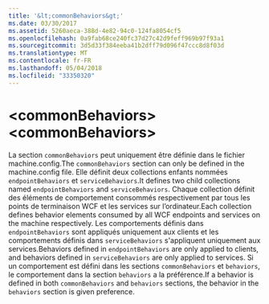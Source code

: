 ```yaml
---
title: '&lt;commonBehaviors&gt;'
ms.date: 03/30/2017
ms.assetid: 5260aeca-388d-4e82-94c0-124fa8054cf5
ms.openlocfilehash: 0a9fab68ce240fc37d27c42d9feff969b97f93a1
ms.sourcegitcommit: 3d5d33f384eeba41b2dff79d096f47ccc8d8f03d
ms.translationtype: MT
ms.contentlocale: fr-FR
ms.lasthandoff: 05/04/2018
ms.locfileid: "33350320"
---
```

# <a name="ltcommonbehaviorsgt"></a><span data-ttu-id="b1146-102">&lt;commonBehaviors&gt;</span><span class="sxs-lookup"><span data-stu-id="b1146-102">&lt;commonBehaviors&gt;</span></span>
<span data-ttu-id="b1146-103">La section `commonBehaviors` peut uniquement être définie dans le fichier machine.config.</span><span class="sxs-lookup"><span data-stu-id="b1146-103">The `commonBehaviors` section can only be defined in the machine.config file.</span></span> <span data-ttu-id="b1146-104">Elle définit deux collections enfants nommées `endpointBehaviors` et `serviceBehaviors`.</span><span class="sxs-lookup"><span data-stu-id="b1146-104">It defines two child collections named `endpointBehaviors` and `serviceBehaviors`.</span></span>  <span data-ttu-id="b1146-105">Chaque collection définit des éléments de comportement consommés respectivement par tous les points de terminaison WCF et les services sur l’ordinateur.</span><span class="sxs-lookup"><span data-stu-id="b1146-105">Each collection defines behavior elements consumed by all WCF endpoints and services on the machine respectively.</span></span> <span data-ttu-id="b1146-106">Les comportements définis dans `endpointBehaviors` sont appliqués uniquement aux clients et les comportements définis dans `serviceBehaviors` s'appliquent uniquement aux services.</span><span class="sxs-lookup"><span data-stu-id="b1146-106">Behaviors defined in `endpointBehaviors` are only applied to clients, and behaviors defined in `serviceBehaviors` are only applied to services.</span></span> <span data-ttu-id="b1146-107">Si un comportement est défini dans les sections `commonBehaviors` et `behaviors`, le comportement dans la section `behaviors` a la préférence.</span><span class="sxs-lookup"><span data-stu-id="b1146-107">If a behavior is defined in both `commonBehaviors` and `behaviors` sections, the behavior in the `behaviors` section is given preference.</span></span>
